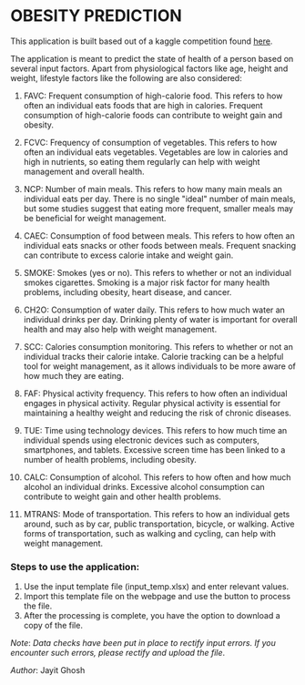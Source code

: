 <h1> OBESITY PREDICTION</h1>

This application is built based out of a kaggle competition found [here](https://www.kaggle.com/code/srsses/multiclass-classification-obesity).

The application is meant to predict the state of health of a person based on several input factors. Apart from physiological factors like age, height and weight, lifestyle factors like the following are also considered:

1. FAVC: Frequent consumption of high-calorie food. This refers to how often an individual eats foods that are high in calories. Frequent consumption of high-calorie foods can contribute to weight gain and obesity.

2. FCVC: Frequency of consumption of vegetables. This refers to how often an individual eats vegetables. Vegetables are low in calories and high in nutrients, so eating them regularly can help with weight management and overall health.

3. NCP: Number of main meals. This refers to how many main meals an individual eats per day. There is no single "ideal" number of main meals, but some studies suggest that eating more frequent, smaller meals may be beneficial for weight management.

4. CAEC: Consumption of food between meals. This refers to how often an individual eats snacks or other foods between meals. Frequent snacking can contribute to excess calorie intake and weight gain.

5. SMOKE: Smokes (yes or no). This refers to whether or not an individual smokes cigarettes. Smoking is a major risk factor for many health problems, including obesity, heart disease, and cancer.

6. CH2O: Consumption of water daily. This refers to how much water an individual drinks per day. Drinking plenty of water is important for overall health and may also help with weight management.

7. SCC: Calories consumption monitoring. This refers to whether or not an individual tracks their calorie intake. Calorie tracking can be a helpful tool for weight management, as it allows individuals to be more aware of how much they are eating.

8. FAF: Physical activity frequency. This refers to how often an individual engages in physical activity. Regular physical activity is essential for maintaining a healthy weight and reducing the risk of chronic diseases.

9. TUE: Time using technology devices. This refers to how much time an individual spends using electronic devices such as computers, smartphones, and tablets. Excessive screen time has been linked to a number of health problems, including obesity.

10. CALC: Consumption of alcohol. This refers to how often and how much alcohol an individual drinks. Excessive alcohol consumption can contribute to weight gain and other health problems.

11. MTRANS: Mode of transportation. This refers to how an individual gets around, such as by car, public transportation, bicycle, or walking. Active forms of transportation, such as walking and cycling, can help with weight management.


### Steps to use the application:

1. Use the input template file (input_temp.xlsx) and enter relevant values.
2. Import this template file on the webpage and use the button to process the file.
3. After the processing is complete, you have the option to download a copy of the file.

*Note*: *Data checks have been put in place to rectify input errors. If you encounter such errors, please rectify and upload the file*.




*Author*:
Jayit Ghosh
